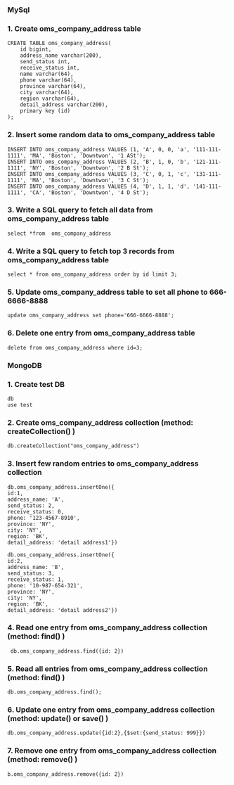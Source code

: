 ### MySql
###  1. Create  oms_company_address  table
```agsl
CREATE TABLE oms_company_address(
    id bigint,
    address_name varchar(200),
    send_status int,
    receive_status int,
    name varchar(64),
    phone varchar(64),
    province varchar(64),
    city varchar(64),
    region varchar(64),
    detail_address varchar(200),
    primary key (id)
);
```

### 2. Insert some random data to  oms_company_address  table
```agsl
INSERT INTO oms_company_address VALUES (1, 'A', 0, 0, 'a', '111-111-1111', 'MA', 'Boston', 'Downtwon', '1 ASt');
INSERT INTO oms_company_address VALUES (2, 'B', 1, 0, 'b', '121-111-1111', 'NY', 'Boston', 'Downtwon', '2 B St');
INSERT INTO oms_company_address VALUES (3, 'C', 0, 1, 'c', '131-111-1111', 'MA', 'Boston', 'Downtwon', '3 C St');
INSERT INTO oms_company_address VALUES (4, 'D', 1, 1, 'd', '141-111-1111', 'CA', 'Boston', 'Downtwon', '4 D St');
```

### 3. Write a SQL query to fetch all data from oms_company_address table
```agsl
select *from  oms_company_address
```

### 4. Write a SQL query to fetch top 3 records from oms_company_address table
```agsl
select * from oms_company_address order by id limit 3;
```
### 5. Update oms_company_address table to set all phone to 666-6666-8888
```agsl
update oms_company_address set phone='666-6666-8888';
```
### 6. Delete one entry from oms_company_address table
```agsl
delete from oms_company_address where id=3;
```
### MongoDB
### 1. Create test DB
```agsl
db
use test
```
### 2. Create oms_company_address collection (method: createCollection() )
```agsl
db.createCollection("oms_company_address")
```
### 3. Insert few random entries to oms_company_address collection 
```agsl
db.oms_company_address.insertOne({
id:1, 
address_name: 'A',
send_status: 2,
receive_status: 0, 
phone: '123-4567-8910',
province: 'NY', 
city: 'NY',
region: 'BK',
detail_address: 'detail address1'})

db.oms_company_address.insertOne({
id:2, 
address_name: 'B',
send_status: 3,
receive_status: 1, 
phone: '10-987-654-321',
province: 'NY', 
city: 'NY',
region: 'BK',
detail_address: 'detail address2'})
```
### 4. Read one entry from oms_company_address collection (method: find() )
```agsl
 db.oms_company_address.find({id: 2})
```

### 5. Read all entries from oms_company_address collection (method: find() )
```agsl
db.oms_company_address.find();
```

### 6. Update one entry from oms_company_address collection (method: update() or save() )
```agsl
db.oms_company_address.update({id:2},{$set:{send_status: 999}})
```
### 7. Remove one entry from oms_company_address collection (method: remove() )
```agsl
b.oms_company_address.remove({id: 2})
```